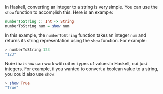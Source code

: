 In Haskell, converting an integer to a string is very simple. You can use the `show` function to accomplish this. Here is an example:

```haskell
numberToString :: Int -> String
numberToString num = show num
```

In this example, the `numberToString` function takes an integer `num` and returns its string representation using the `show` function. For example:

```haskell
> numberToString 123
"123"
```

Note that `show` can work with other types of values in Haskell, not just integers. For example, if you wanted to convert a boolean value to a string, you could also use `show`:

```haskell
> show True
"True"
```

